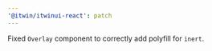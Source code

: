 ```yaml
---
'@itwin/itwinui-react': patch
---
```


Fixed `Overlay` component to correctly add polyfill for `inert`.
